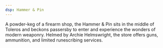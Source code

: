 ```yaml
---
dsp: Hammer & Pin
---
```


A powder-keg of a firearm shop, the Hammer & Pin sits in the middle of Toleros and beckons passersby to enter and experience the wonders of modern weaponry. Helmed by Archie Helmswright, the store offers guns, ammunition, and limited runescribing services.
